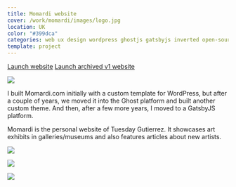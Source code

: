 ```yaml
---
title: Momardi website
cover: /work/momardi/images/logo.jpg
location: UK
color: "#399dca"
categories: web ux design wordpress ghostjs gatsbyjs inverted open-source
template: project
---
```


<p class="align-center">
<a class="btn external" role="button" href="http://momardi.com" target="_blank">Launch website</a>
<a class="btn external" role="button" href="http://momardi-wp.herokuapp.com/" target="_blank">Launch archived v1 website</a>
</p>

![](/work/momardi/images/1.png)

I built Momardi.com initially with a custom template for WordPress, but after a couple of years, we moved it into the Ghost platform and built another custom theme. And then, after a few more years, I moved to a GatsbyJS platform.

Momardi is the personal website of Tuesday Gutierrez. It showcases art exhibits in galleries/museums and also features articles about new artists.

![](/work/momardi/images/3.jpg)

![](/work/momardi/images/2.png)

![](/work/momardi/images/4.jpg)
